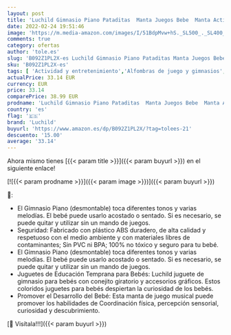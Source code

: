 ```yaml
---
layout: post
title: 'Luchild Gimnasio Piano Pataditas  Manta Juegos Bebe  Manta Actividades Bebe con Sonido y Accesorios  Gimnasio Bebe'
date: 2022-02-24 19:51:46
image: 'https://m.media-amazon.com/images/I/51BdpMvw+hS._SL500_._SL400_.jpg'
comments: true
category: ofertas
author: 'tole.es'
slug: 'B092Z1PL2X-es Luchild Gimnasio Piano Pataditas Manta Juegos Bebe Manta...'
sku: 'B092Z1PL2X-es'
tags: [ 'Actividad y entretenimiento','Alfombras de juego y gimnasios','Bebé','bebe','luchild', ]
actualPrice: 33.14 EUR
currency: EUR
price: 33.14
comparePrice: 38.99 EUR
prodname: 'Luchild Gimnasio Piano Pataditas  Manta Juegos Bebe  Manta Actividades Bebe con Sonido y Accesorios  Gimnasio Bebe'
country: 'es'
flag: '🇪🇸'
brand: 'Luchild'
buyurl: 'https://www.amazon.es/dp/B092Z1PL2X/?tag=tolees-21'
descuento: '15.00'
average: '33.14'
---
```


Ahora mismo tienes [{{< param title >}}]({{< param buyurl >}}) en el siguiente enlace!

[![{{< param prodname >}}]({{< param image >}})]({{< param buyurl >}})

🔎:

- El Gimnasio Piano (desmontable) toca diferentes tonos y varias melodías. El bebé puede usarlo acostado o sentado. Si es necesario, se puede quitar y utilizar sin un mando de juegos.
- Seguridad: Fabricado con plástico ABS duradero, de alta calidad y respetuoso con el medio ambiente y con materiales libres de contaminantes; Sin PVC ni BPA; 100% no tóxico y seguro para tu bebé.
- El Gimnasio Piano (desmontable) toca diferentes tonos y varias melodías. El bebé puede usarlo acostado o sentado. Si es necesario, se puede quitar y utilizar sin un mando de juegos.
- Juguetes de Educación Temprana para Bebés: Luchild juguete de gimnasio para bebés con conejito giratorio y accesorios gráficos. Estos coloridos juguetes para bebés despiertan la curiosidad de los bebés.
- Promover el Desarrollo del Bebé: Esta manta de juego musical puede promover los habilidades de Coordinación física, percepción sensorial, curiosidad y descubrimiento.

[🛒 Visítala!!!]({{< param buyurl >}})
